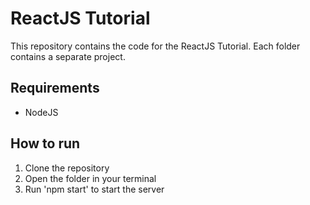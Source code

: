 # ReactJS Tutorial
This repository contains the code for the ReactJS Tutorial.
Each folder contains a separate project.
## Requirements
- NodeJS
## How to run
1. Clone the repository
2. Open the folder in your terminal
3. Run 'npm start' to start the server
